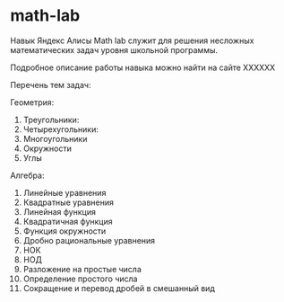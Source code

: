 # math-lab
Навык Яндекс Алисы Math lab служит для решения несложных математических задач уровня школьной программы. 

Подробное описание работы навыка можно найти на сайте XXXXXX

Перечень тем задач:

Геометрия:
1.	Треугольники:
2.	Четырехугольники:
3.	Многоугольники
4.	Окружности
5.	Углы

Алгебра:
1.	Линейные уравнения
2.	Квадратные уравнения
3.	Линейная функция
4.	Квадратичная функция
5.	Функция окружности
6.	Дробно рациональные уравнения
7.	НОК
8.	НОД
9.	Разложение на простые числа
10.	Определение простого числа
11.	Сокращение и перевод дробей в смешанный вид

